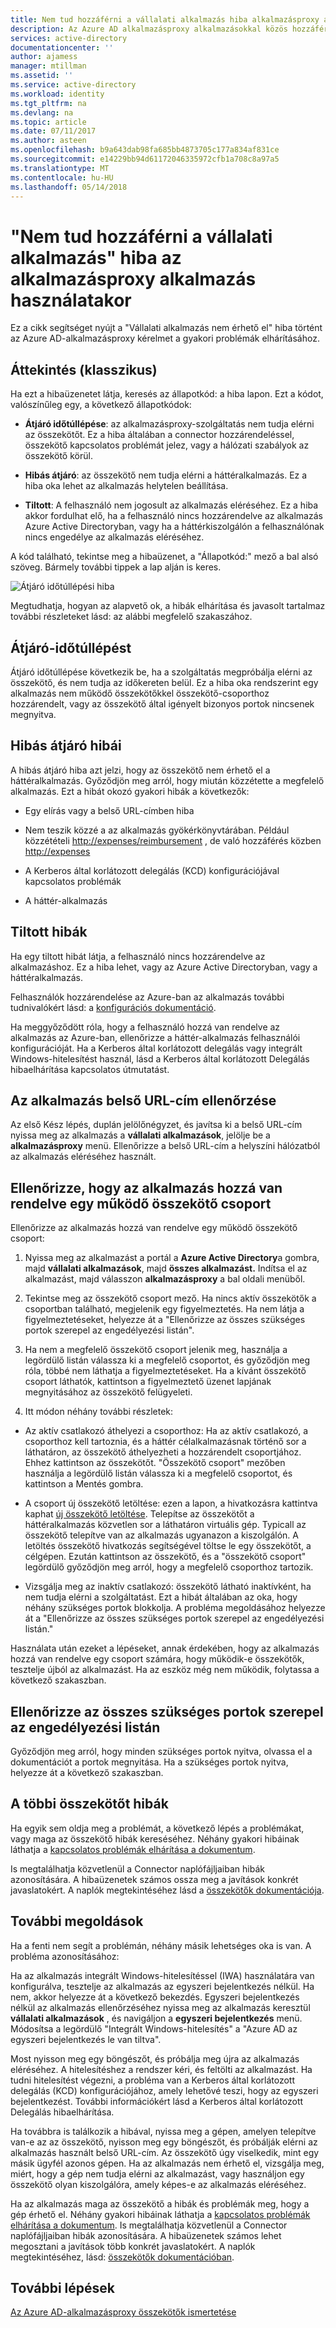 ```yaml
---
title: Nem tud hozzáférni a vállalati alkalmazás hiba alkalmazásproxy alkalmazás használatakor |} Microsoft Docs
description: Az Azure AD alkalmazásproxy alkalmazásokkal közös hozzáférési problémák elhárításáról.
services: active-directory
documentationcenter: ''
author: ajamess
manager: mtillman
ms.assetid: ''
ms.service: active-directory
ms.workload: identity
ms.tgt_pltfrm: na
ms.devlang: na
ms.topic: article
ms.date: 07/11/2017
ms.author: asteen
ms.openlocfilehash: b9a643dab98fa685bb4873705c177a834af831ce
ms.sourcegitcommit: e14229bb94d61172046335972cfb1a708c8a97a5
ms.translationtype: MT
ms.contentlocale: hu-HU
ms.lasthandoff: 05/14/2018
---
```

# <a name="cant-access-this-corporate-application-error-when-using-an-application-proxy-application"></a>"Nem tud hozzáférni a vállalati alkalmazás" hiba az alkalmazásproxy alkalmazás használatakor

Ez a cikk segítséget nyújt a "Vállalati alkalmazás nem érhető el" hiba történt az Azure AD-alkalmazásproxy kérelmet a gyakori problémák elhárításához.

## <a name="overview"></a>Áttekintés (klasszikus)
Ha ezt a hibaüzenetet látja, keresés az állapotkód: a hiba lapon. Ezt a kódot, valószínűleg egy, a következő állapotkódok:

-   **Átjáró időtúllépése**: az alkalmazásproxy-szolgáltatás nem tudja elérni az összekötőt. Ez a hiba általában a connector hozzárendeléssel, összekötő kapcsolatos problémát jelez, vagy a hálózati szabályok az összekötő körül.

-   **Hibás átjáró**: az összekötő nem tudja elérni a háttéralkalmazás. Ez a hiba oka lehet az alkalmazás helytelen beállítása.

-   **Tiltott**: A felhasználó nem jogosult az alkalmazás eléréséhez. Ez a hiba akkor fordulhat elő, ha a felhasználó nincs hozzárendelve az alkalmazás Azure Active Directoryban, vagy ha a háttérkiszolgálón a felhasználónak nincs engedélye az alkalmazás eléréséhez.

A kód található, tekintse meg a hibaüzenet, a "Állapotkód:" mező a bal alsó szöveg. Bármely további tippek a lap alján is keres.

   ![Átjáró időtúllépési hiba](./media/application-proxy/connection-problem.png)

Megtudhatja, hogyan az alapvető ok, a hibák elhárítása és javasolt tartalmaz további részleteket lásd: az alábbi megfelelő szakaszához.

## <a name="gateway-timeout-errors"></a>Átjáró-időtúllépést

Átjáró időtúllépése következik be, ha a szolgáltatás megpróbálja elérni az összekötő, és nem tudja az időkereten belül. Ez a hiba oka rendszerint egy alkalmazás nem működő összekötőkkel összekötő-csoporthoz hozzárendelt, vagy az összekötő által igényelt bizonyos portok nincsenek megnyitva.


## <a name="bad-gateway-errors"></a>Hibás átjáró hibái

A hibás átjáró hiba azt jelzi, hogy az összekötő nem érhető el a háttéralkalmazás. Győződjön meg arról, hogy miután közzétette a megfelelő alkalmazás. Ezt a hibát okozó gyakori hibák a következők:

-   Egy elírás vagy a belső URL-címben hiba

-   Nem teszik közzé a az alkalmazás gyökérkönyvtárában. Például közzétételi <http://expenses/reimbursement> , de való hozzáférés közben <http://expenses>

-   A Kerberos által korlátozott delegálás (KCD) konfigurációjával kapcsolatos problémák

-   A háttér-alkalmazás

## <a name="forbidden-errors"></a>Tiltott hibák

Ha egy tiltott hibát látja, a felhasználó nincs hozzárendelve az alkalmazáshoz. Ez a hiba lehet, vagy az Azure Active Directoryban, vagy a háttéralkalmazás.

Felhasználók hozzárendelése az Azure-ban az alkalmazás további tudnivalókért lásd: a [konfigurációs dokumentáció](https://docs.microsoft.com/azure/active-directory/application-proxy-publish-azure-portal#add-a-test-user).

Ha meggyőződött róla, hogy a felhasználó hozzá van rendelve az alkalmazás az Azure-ban, ellenőrizze a háttér-alkalmazás felhasználói konfigurációját. Ha a Kerberos által korlátozott delegálás vagy integrált Windows-hitelesítést használ, lásd a Kerberos által korlátozott Delegálás hibaelhárítása kapcsolatos útmutatást.

## <a name="check-the-applications-internal-url"></a>Az alkalmazás belső URL-cím ellenőrzése

Az első Kész lépés, duplán jelölőnégyzet, és javítsa ki a belső URL-cím nyissa meg az alkalmazás a **vállalati alkalmazások**, jelölje be a **alkalmazásproxy** menü. Ellenőrizze a belső URL-cím a helyszíni hálózatból az alkalmazás eléréséhez használt.

## <a name="check-the-application-is-assigned-to-a-working-connector-group"></a>Ellenőrizze, hogy az alkalmazás hozzá van rendelve egy működő összekötő csoport

Ellenőrizze az alkalmazás hozzá van rendelve egy működő összekötő csoport:

1.  Nyissa meg az alkalmazást a portál a **Azure Active Directory**a gombra, majd **vállalati alkalmazások**, majd **összes alkalmazást.** Indítsa el az alkalmazást, majd válasszon **alkalmazásproxy** a bal oldali menüből.

2.  Tekintse meg az összekötő csoport mező. Ha nincs aktív összekötők a csoportban található, megjelenik egy figyelmeztetés. Ha nem látja a figyelmeztetéseket, helyezze át a "Ellenőrizze az összes szükséges portok szerepel az engedélyezési listán".

3.  Ha nem a megfelelő összekötő csoport jelenik meg, használja a legördülő listán válassza ki a megfelelő csoportot, és győződjön meg róla, többé nem láthatja a figyelmeztetéseket. Ha a kívánt összekötő csoport láthatók, kattintson a figyelmeztető üzenet lapjának megnyitásához az összekötő felügyeleti.

4.  Itt módon néhány további részletek:

  * Az aktív csatlakozó áthelyezi a csoporthoz: Ha az aktív csatlakozó, a csoporthoz kell tartoznia, és a háttér célalkalmazásnak történő sor a láthatáron, az összekötő áthelyezheti a hozzárendelt csoportjához. Ehhez kattintson az összekötőt. "Összekötő csoport" mezőben használja a legördülő listán válassza ki a megfelelő csoportot, és kattintson a Mentés gombra.

  * A csoport új összekötő letöltése: ezen a lapon, a hivatkozásra kattintva kaphat [új összekötő letöltése](https://download.msappproxy.net/Subscription/d3c8b69d-6bf7-42be-a529-3fe9c2e70c90/Connector/Download). Telepítse az összekötőt a háttéralkalmazás közvetlen sor a láthatáron virtuális gép. Typicall az összekötő telepítve van az alkalmazás ugyanazon a kiszolgálón. A letöltés összekötő hivatkozás segítségével töltse le egy összekötőt, a célgépen. Ezután kattintson az összekötő, és a "összekötő csoport" legördülő győződjön meg arról, hogy a megfelelő csoporthoz tartozik.

  * Vizsgálja meg az inaktív csatlakozó: összekötő látható inaktívként, ha nem tudja elérni a szolgáltatást. Ezt a hibát általában az oka, hogy néhány szükséges portok blokkolja. A probléma megoldásához helyezze át a "Ellenőrizze az összes szükséges portok szerepel az engedélyezési listán."

Használata után ezeket a lépéseket, annak érdekében, hogy az alkalmazás hozzá van rendelve egy csoport számára, hogy működik-e összekötők, tesztelje újból az alkalmazást. Ha az eszköz még nem működik, folytassa a következő szakaszban.

## <a name="check-all-required-ports-are-whitelisted"></a>Ellenőrizze az összes szükséges portok szerepel az engedélyezési listán

Győződjön meg arról, hogy minden szükséges portok nyitva, olvassa el a dokumentációt a portok megnyitása. Ha a szükséges portok nyitva, helyezze át a következő szakaszban.

## <a name="check-for-other-connector-errors"></a>A többi összekötőt hibák

Ha egyik sem oldja meg a problémát, a következő lépés a problémákat, vagy maga az összekötő hibák kereséséhez. Néhány gyakori hibáinak láthatja a [kapcsolatos problémák elhárítása a dokumentum](https://docs.microsoft.com/azure/active-directory/active-directory-application-proxy-troubleshoot#connector-errors). 

Is megtalálhatja közvetlenül a Connector naplófájljaiban hibák azonosítására. A hibaüzenetek számos ossza meg a javítások konkrét javaslatokért. A naplók megtekintéséhez lásd a [összekötők dokumentációja](manage-apps/application-proxy-connectors.md#under-the-hood).

## <a name="additional-resolutions"></a>További megoldások

Ha a fenti nem segít a problémán, néhány másik lehetséges oka is van. A probléma azonosításához:

Ha az alkalmazás integrált Windows-hitelesítéssel (IWA) használatára van konfigurálva, tesztelje az alkalmazás az egyszeri bejelentkezés nélkül. Ha nem, akkor helyezze át a következő bekezdés. Egyszeri bejelentkezés nélkül az alkalmazás ellenőrzéséhez nyissa meg az alkalmazás keresztül **vállalati alkalmazások** , és navigáljon a **egyszeri bejelentkezés** menü. Módosítsa a legördülő "Integrált Windows-hitelesítés" a "Azure AD az egyszeri bejelentkezés le van tiltva". 

Most nyisson meg egy böngészőt, és próbálja meg újra az alkalmazás eléréséhez. A hitelesítéshez a rendszer kéri, és feltölti az alkalmazást. Ha tudni hitelesítést végezni, a probléma van a Kerberos által korlátozott delegálás (KCD) konfigurációjához, amely lehetővé teszi, hogy az egyszeri bejelentkezést. További információkért lásd a Kerberos által korlátozott Delegálás hibaelhárítása.

Ha továbbra is találkozik a hibával, nyissa meg a gépen, amelyen telepítve van-e az az összekötő, nyisson meg egy böngészőt, és próbálják elérni az alkalmazás használt belső URL-cím. Az összekötő úgy viselkedik, mint egy másik ügyfél azonos gépen. Ha az alkalmazás nem érhető el, vizsgálja meg, miért, hogy a gép nem tudja elérni az alkalmazást, vagy használjon egy összekötő olyan kiszolgálóra, amely képes-e az alkalmazás eléréséhez.

Ha az alkalmazás maga az összekötő a hibák és problémák meg, hogy a gép érhető el. Néhány gyakori hibáinak láthatja a [kapcsolatos problémák elhárítása a dokumentum](active-directory-application-proxy-troubleshoot.md#connector-errors). Is megtalálhatja közvetlenül a Connector naplófájljaiban hibák azonosítására. A hibaüzenetek számos lehet megosztani a javítások több konkrét javaslatokért. A naplók megtekintéséhez, lásd: [összekötők dokumentációban](manage-apps/application-proxy-connectors.md#under-the-hood).

## <a name="next-steps"></a>További lépések
[Az Azure AD-alkalmazásproxy összekötők ismertetése](manage-apps/application-proxy-connectors.md)
